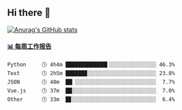 ## Hi there 👋

[![Anurag's GitHub stats](https://github-readme-stats-orilights.vercel.app/api?username=orilights)](https://github.com/anuraghazra/github-readme-stats)

<!--
**OriLight152/OriLight152** is a ✨ _special_ ✨ repository because its `README.md` (this file) appears on your GitHub profile.

Here are some ideas to get you started:

- 🔭 I’m currently working on ...
- 🌱 I’m currently learning ...
- 👯 I’m looking to collaborate on ...
- 🤔 I’m looking for help with ...
- 💬 Ask me about ...
- 📫 How to reach me: ...
- 😄 Pronouns: ...
- ⚡ Fun fact: ...
-->

<!-- waka-box start -->
#### <a href="https://gist.github.com/92c8d5b388768c10efcba86e82b7c4fb" target="_blank">📊 每周工作报告</a>
```text
Python     🕓 4h4m █████████████▍░░░░░░░░░░░░░░░ 46.3%
Text       🕓 2h5m ██████▉░░░░░░░░░░░░░░░░░░░░░░ 23.8%
JSON       🕓 40m  ██▏░░░░░░░░░░░░░░░░░░░░░░░░░░  7.7%
Vue.js     🕓 37m  ██░░░░░░░░░░░░░░░░░░░░░░░░░░░  7.0%
Other      🕓 33m  █▊░░░░░░░░░░░░░░░░░░░░░░░░░░░  6.4%
```
<!-- Powered by https://github.com/journey-ad/waka-box-go . -->
<!-- waka-box end -->
